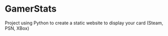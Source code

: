 # GamerStats
Project using Python to create a static website to display your card (Steam, PSN, XBox)
